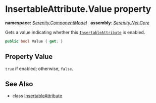 # InsertableAttribute.Value property
**namespace:** *[Serenity.ComponentModel](../../README.md#serenity.componentmodel-namespace)*   **assembly**: *[Serenity.Net.Core](../../README.md)*

Gets a value indicating whether this [`InsertableAttribute`](../InsertableAttribute.md) is enabled.

```csharp
public bool Value { get; }
```

## Property Value

`true` if enabled; otherwise, `false`.

## See Also

* class [InsertableAttribute](../InsertableAttribute.md)